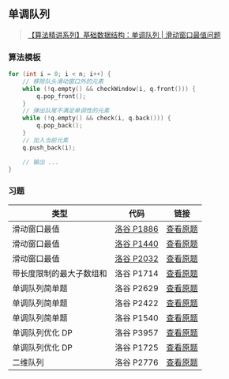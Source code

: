 ## 单调队列

> [【算法精讲系列】基础数据结构：单调队列 | 滑动窗口最值问题](https://www.bilibili.com/video/BV1UG4y1t7cQ/)

### 算法模板

```cpp
for (int i = 0; i < n; i++) {
    // 移除队头滑动窗口外的元素
    while (!q.empty() && checkWindow(i, q.front())) {
        q.pop_front();
    }
    // 弹出队尾不满足单调性的元素
    while (!q.empty() && check(i, q.back())) {
        q.pop_back();
    }
    // 加入当前元素
    q.push_back(i);

    // 输出 ...
}
```

### 习题

| 类型 | 代码 | 链接 |
| --- | --- | --- |
| 滑动窗口最值 | [洛谷 P1886](./洛谷%20P1886.cpp) | [查看原题](https://www.luogu.com.cn/problem/P1886) |
| 滑动窗口最值 | [洛谷 P1440](./洛谷%20P1440.cpp) | [查看原题](https://www.luogu.com.cn/problem/P1440) |
| 滑动窗口最值 | [洛谷 P2032](./洛谷%20P2032.cpp) | [查看原题](https://www.luogu.com.cn/problem/P2032) |
| 带长度限制的最大子数组和 | 洛谷 P1714 | [查看原题](https://www.luogu.com.cn/problem/P1714) |
| 单调队列简单题 | 洛谷 P2629 | [查看原题](https://www.luogu.com.cn/problem/P2629) |
| 单调队列简单题 | 洛谷 P2422 | [查看原题](https://www.luogu.com.cn/problem/P2422) |
| 单调队列简单题 | 洛谷 P1540 | [查看原题](https://www.luogu.com.cn/problem/P1540) |
| 单调队列优化 DP | 洛谷 P3957 | [查看原题](https://www.luogu.com.cn/problem/P3957) |
| 单调队列优化 DP | 洛谷 P1725 | [查看原题](https://www.luogu.com.cn/problem/P1725) |
| 二维队列 | 洛谷 P2776 | [查看原题](https://www.luogu.com.cn/problem/P2776) |
